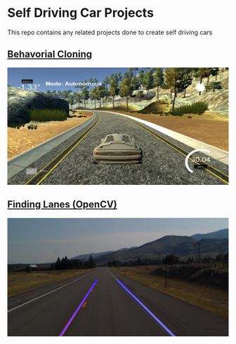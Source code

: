 # Self Driving Car Projects
This repo contains any related projects done to create self driving cars

## [Behavorial Cloning](https://github.com/rchavezj/Self_Driving_Car_Projects/tree/master/Behavorial_Cloning)
![alt text](https://github.com/rchavezj/Self_Driving_Car_Projects/blob/master/Behavorial_Cloning/behavorialClone.png)


## [Finding Lanes (OpenCV)](https://github.com/rchavezj/Self_Driving_Car_Projects/tree/master/Finding_Lanes)
![alt text](https://github.com/rchavezj/Self_Driving_Car_Projects/blob/master/Finding_Lanes/images/findingLanes.png)
